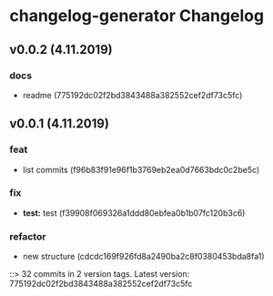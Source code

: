 # changelog-generator Changelog

## v0.0.2 (4.11.2019)

### docs
* readme (775192dc02f2bd3843488a382552cef2df73c5fc)


## v0.0.1 (4.11.2019)

### feat
* list commits (f96b83f91e96f1b3769eb2ea0d7663bdc0c2be5c)

### fix
* **test:** test (f39908f069326a1ddd80ebfea0b1b07fc120b3c6)

### refactor
* new structure (cdcdc169f926fd8a2490ba2c8f0380453bda8fa1)


::> 32 commits in 2 version tags. Latest version: 775192dc02f2bd3843488a382552cef2df73c5fc
